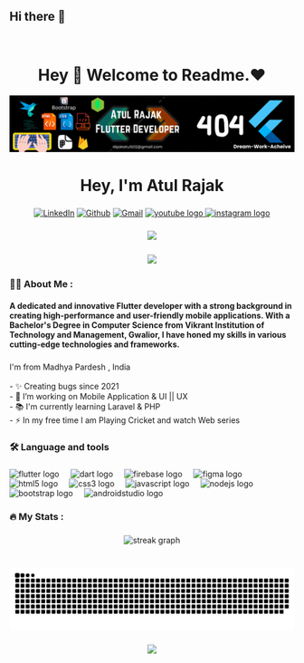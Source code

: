 ## Hi there 👋

<br clear="both">

<h1 align="center">Hey 👻 Welcome to Readme.❤️ </h1>

<div align="center">
  <img  src="assets\Linkldenback.gif"  />
</div>

###

<h1 align="center">Hey,  I'm  Atul Rajak</h1>

###

<div align="center">
  
 <a href="https://www.linkedin.com/in/atul-rajak-203984249" rel="nofollow">
   <img alt="LinkedIn" src="https://camo.githubusercontent.com/e8dbf62a04af86d46001864cd22338d8a8474486a0e976ec695580027c373c79/68747470733a2f2f696d672e736869656c64732e696f2f62616467652f6c696e6b6564696e2d2532333030373742352e7376673f267374796c653d666f722d7468652d6261646765266c6f676f3d6c696e6b6564696e266c6f676f436f6c6f723d7768697465" data-canonical-src="https://img.shields.io/badge/linkedin-%230077B5.svg?&amp;style=for-the-badge&amp;logo=linkedin&amp;logoColor=white" height="25" ></a>


<a href="https://github.com/Atulbanoriya">
        <img alt="Github" src="https://camo.githubusercontent.com/0692b605218652efdffd740524d62e728c07bde8abb67b70f44fbd5555973d1a/68747470733a2f2f696d672e736869656c64732e696f2f62616467652f2d4769746875622d3432343334353f7374796c653d666f722d7468652d6261646765266c6f676f3d676974687562266c6f676f436f6c6f723d7768697465" data-canonical-src="https://img.shields.io/badge/-Github-424345?style=for-the-badge&amp;logo=github&amp;logoColor=white" height="25"></a>


<a href="mailto:rajakatul502@gmail.com?subject=Message%20from%20your%20site">
        <img alt="Gmail" src="https://camo.githubusercontent.com/ae027071dd43472e25f4141c08519695dad5bdf2289ab48f908f89372043fc9d/68747470733a2f2f696d672e736869656c64732e696f2f62616467652f2d476d61696c2d4431343833363f7374796c653d666f722d7468652d6261646765266c6f676f3d676d61696c266c6f676f436f6c6f723d7768697465" data-canonical-src="https://img.shields.io/badge/-Gmail-D14836?style=for-the-badge&amp;logo=gmail&amp;logoColor=white" height="25" style="max-width: 100%;"></a>
  
  <a href="https://www.youtube.com/@FlutterwithFresher" >
  <img src="https://img.shields.io/static/v1?message=Youtube&logo=youtube&label=&color=FF0000&logoColor=white&labelColor=&style=for-the-badge" height="25" alt="youtube logo"  /> </a>
  

  
<a href="https://www.instagram.com/atul_banoriya_/?utm_source=ig_web_button_share_sheet" rel="nofollow">
<img src="https://img.shields.io/static/v1?message=Instagram&logo=instagram&label=&color=E4405F&logoColor=white&labelColor=&style=for-the-badge" height="25" alt="instagram logo"  />   </a>
 
</div>

###
<div align="center">
  <img  src="gif.gif"  />
</div>

###

<div align="center">
  <img src="https://visitor-badge.laobi.icu/badge?page_id=Atulbanoriya.Atulbanoriya&"  />
</div>

###

<h3 align="left">👩‍💻  About Me :<br> <h4> A dedicated and innovative Flutter developer with a strong background in creating high-performance and user-friendly mobile applications. With a Bachelor's Degree in Computer Science from Vikrant Institution of Technology and Management, Gwalior, I have honed my skills in various cutting-edge technologies and frameworks.</h4></h3>

###

<p align="left">I'm from Madhya Pardesh , India<br><br>- ✨ Creating bugs since 2021<br>- 🔭 I’m working on Mobile Application &  UI || UX<br>- 📚 I'm currently learning Laravel & PHP<br>- ⚡ In my free time I am Playing  Cricket and watch Web series</p>

###

<h3 align="left">🛠 Language and tools</h3>

###

<div align="left">
  <img src="https://cdn.jsdelivr.net/gh/devicons/devicon/icons/flutter/flutter-original.svg" height="40" alt="flutter logo"  />
  <img width="12" />
  <img src="https://cdn.jsdelivr.net/gh/devicons/devicon/icons/dart/dart-original.svg" height="40" alt="dart logo"  />
  <img width="12" />
  <img src="https://cdn.jsdelivr.net/gh/devicons/devicon/icons/firebase/firebase-plain.svg" height="40" alt="firebase logo"  />
  <img width="12" />
  <img src="https://cdn.jsdelivr.net/gh/devicons/devicon/icons/figma/figma-original.svg" height="40" alt="figma logo"  />
  <img width="12" />
  <img src="https://cdn.jsdelivr.net/gh/devicons/devicon/icons/html5/html5-original.svg" height="40" alt="html5 logo"  />
  <img width="12" />
  <img src="https://cdn.jsdelivr.net/gh/devicons/devicon/icons/css3/css3-original.svg" height="40" alt="css3 logo"  />
  <img width="12" />
  <img src="https://cdn.jsdelivr.net/gh/devicons/devicon/icons/javascript/javascript-original.svg" height="40" alt="javascript logo"  />
  <img width="12" />
  <img src="https://cdn.jsdelivr.net/gh/devicons/devicon/icons/nodejs/nodejs-original.svg" height="40" alt="nodejs logo"  />
  <img width="12" />
  <img src="https://cdn.jsdelivr.net/gh/devicons/devicon/icons/bootstrap/bootstrap-original.svg" height="40" alt="bootstrap logo"  />
  <img width="12" />
  <img src="https://cdn.jsdelivr.net/gh/devicons/devicon/icons/androidstudio/androidstudio-original.svg" height="40" alt="androidstudio logo"  />
</div>

###

<h3 align="left">🔥   My Stats :</h3>

###

<div align="center">
  <img src="https://streak-stats.demolab.com?user=Atulbanoriya&locale=en&mode=daily&theme=dark&hide_border=false&border_radius=5&order=3" height="220" alt="streak graph"  />
</div>

###

<br clear="both">

<img alt="github contribution grid snake animation" src="https://raw.githubusercontent.com/platane/snk/output/github-contribution-grid-snake.svg" style="visibility:visible;max-width:100%;">

###

<div align="center">
  <img src="https://profile-counter.glitch.me/Atulbanoriya/count.svg?"  />
</div>

###
